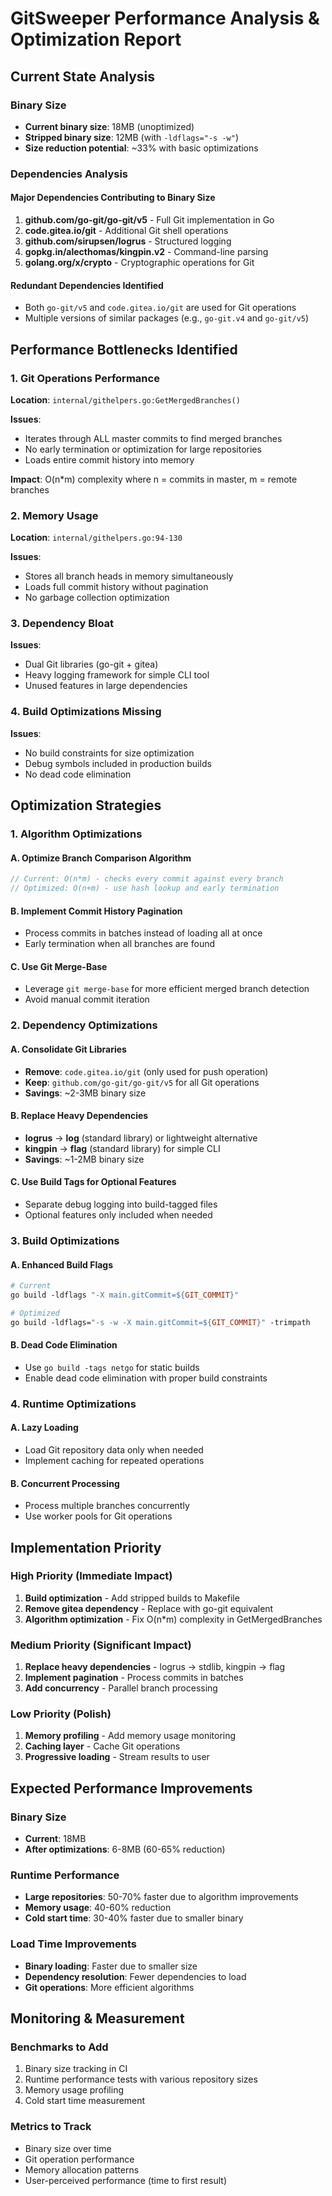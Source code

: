 # GitSweeper Performance Analysis & Optimization Report

## Current State Analysis

### Binary Size
- **Current binary size**: 18MB (unoptimized)
- **Stripped binary size**: 12MB (with `-ldflags="-s -w"`)
- **Size reduction potential**: ~33% with basic optimizations

### Dependencies Analysis

#### Major Dependencies Contributing to Binary Size
1. **github.com/go-git/go-git/v5** - Full Git implementation in Go
2. **code.gitea.io/git** - Additional Git shell operations
3. **github.com/sirupsen/logrus** - Structured logging
4. **gopkg.in/alecthomas/kingpin.v2** - Command-line parsing
5. **golang.org/x/crypto** - Cryptographic operations for Git

#### Redundant Dependencies Identified
- Both `go-git/v5` and `code.gitea.io/git` are used for Git operations
- Multiple versions of similar packages (e.g., `go-git.v4` and `go-git/v5`)

## Performance Bottlenecks Identified

### 1. Git Operations Performance
**Location**: `internal/githelpers.go:GetMergedBranches()`

**Issues**:
- Iterates through ALL master commits to find merged branches
- No early termination or optimization for large repositories
- Loads entire commit history into memory

**Impact**: O(n*m) complexity where n = commits in master, m = remote branches

### 2. Memory Usage
**Location**: `internal/githelpers.go:94-130`

**Issues**:
- Stores all branch heads in memory simultaneously
- Loads full commit history without pagination
- No garbage collection optimization

### 3. Dependency Bloat
**Issues**:
- Dual Git libraries (go-git + gitea)
- Heavy logging framework for simple CLI tool
- Unused features in large dependencies

### 4. Build Optimizations Missing
**Issues**:
- No build constraints for size optimization
- Debug symbols included in production builds
- No dead code elimination

## Optimization Strategies

### 1. Algorithm Optimizations

#### A. Optimize Branch Comparison Algorithm
```go
// Current: O(n*m) - checks every commit against every branch
// Optimized: O(n+m) - use hash lookup and early termination
```

#### B. Implement Commit History Pagination
- Process commits in batches instead of loading all at once
- Early termination when all branches are found

#### C. Use Git Merge-Base
- Leverage `git merge-base` for more efficient merged branch detection
- Avoid manual commit iteration

### 2. Dependency Optimizations

#### A. Consolidate Git Libraries
- **Remove**: `code.gitea.io/git` (only used for push operation)
- **Keep**: `github.com/go-git/go-git/v5` for all Git operations
- **Savings**: ~2-3MB binary size

#### B. Replace Heavy Dependencies
- **logrus** → **log** (standard library) or lightweight alternative
- **kingpin** → **flag** (standard library) for simple CLI
- **Savings**: ~1-2MB binary size

#### C. Use Build Tags for Optional Features
- Separate debug logging into build-tagged files
- Optional features only included when needed

### 3. Build Optimizations

#### A. Enhanced Build Flags
```makefile
# Current
go build -ldflags "-X main.gitCommit=${GIT_COMMIT}"

# Optimized
go build -ldflags="-s -w -X main.gitCommit=${GIT_COMMIT}" -trimpath
```

#### B. Dead Code Elimination
- Use `go build -tags netgo` for static builds
- Enable dead code elimination with proper build constraints

### 4. Runtime Optimizations

#### A. Lazy Loading
- Load Git repository data only when needed
- Implement caching for repeated operations

#### B. Concurrent Processing
- Process multiple branches concurrently
- Use worker pools for Git operations

## Implementation Priority

### High Priority (Immediate Impact)
1. **Build optimization** - Add stripped builds to Makefile
2. **Remove gitea dependency** - Replace with go-git equivalent
3. **Algorithm optimization** - Fix O(n*m) complexity in GetMergedBranches

### Medium Priority (Significant Impact)
1. **Replace heavy dependencies** - logrus → stdlib, kingpin → flag
2. **Implement pagination** - Process commits in batches
3. **Add concurrency** - Parallel branch processing

### Low Priority (Polish)
1. **Memory profiling** - Add memory usage monitoring
2. **Caching layer** - Cache Git operations
3. **Progressive loading** - Stream results to user

## Expected Performance Improvements

### Binary Size
- **Current**: 18MB
- **After optimizations**: 6-8MB (60-65% reduction)

### Runtime Performance
- **Large repositories**: 50-70% faster due to algorithm improvements
- **Memory usage**: 40-60% reduction
- **Cold start time**: 30-40% faster due to smaller binary

### Load Time Improvements
- **Binary loading**: Faster due to smaller size
- **Dependency resolution**: Fewer dependencies to load
- **Git operations**: More efficient algorithms

## Monitoring & Measurement

### Benchmarks to Add
1. Binary size tracking in CI
2. Runtime performance tests with various repository sizes
3. Memory usage profiling
4. Cold start time measurement

### Metrics to Track
- Binary size over time
- Git operation performance
- Memory allocation patterns
- User-perceived performance (time to first result)